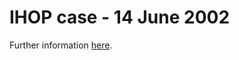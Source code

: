 # IHOP case - 14 June 2002

Further information <a href="https://nbviewer.jupyter.org/github/GdR-DEPHY/DEPHY-SCM/blob/master/IHOP/REF/README.ipynb" target="_blank">here</a>.
